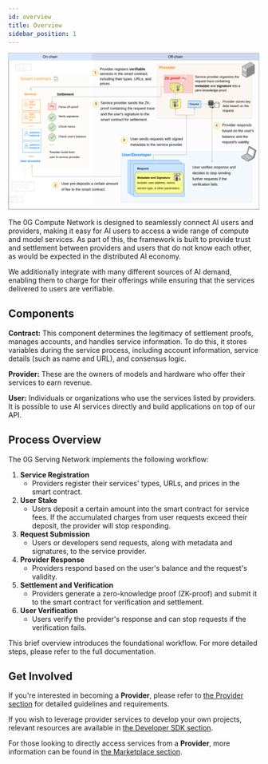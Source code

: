 ```yaml
---
id: overview
title: Overview
sidebar_position: 1
---
```


![architecture](./architecture.png)

The 0G Compute Network is designed to seamlessly connect AI users and providers, making it easy for AI users to access a wide range of compute and model services. As part of this, the framework is built to provide trust and settlement between providers and users that do not know each other, as would be expected in the distributed AI economy.

We additionally integrate with many different sources of AI demand, enabling them to charge for their offerings while ensuring that the services delivered to users are verifiable.

## Components

**Contract:** This component determines the legitimacy of settlement proofs, manages accounts, and handles service information. To do this, it stores variables during the service process, including account information, service details (such as name and URL), and consensus logic.

**Provider:** These are the owners of models and hardware who offer their services to earn revenue.

**User:** Individuals or organizations who use the services listed by providers. It is possible to use AI services directly and build applications on top of our API.

## Process Overview

The 0G Serving Network implements the following workflow:

1. **Service Registration**
   - Providers register their services' types, URLs, and prices in the smart contract.
2. **User Stake**
   - Users deposit a certain amount into the smart contract for service fees. If the accumulated charges from user requests exceed their deposit, the provider will stop responding.
3. **Request Submission**
   - Users or developers send requests, along with metadata and signatures, to the service provider.
4. **Provider Response**
   - Providers respond based on the user's balance and the request's validity.
5. **Settlement and Verification**
   - Providers generate a zero-knowledge proof (ZK-proof) and submit it to the smart contract for verification and settlement.
6. **User Verification**
   - Users verify the provider's response and can stop requests if the verification fails.

This brief overview introduces the foundational workflow. For more detailed steps, please refer to the full documentation.

## Get Involved

If you're interested in becoming a **Provider**, please refer to [the Provider section](./provider.md) for detailed guidelines and requirements.

If you wish to leverage provider services to develop your own projects, relevant resources are available in [the Developer SDK section](./developer-sdk).

For those looking to directly access services from a **Provider**, more information can be found in [the Marketplace section](./marketplace.md).
